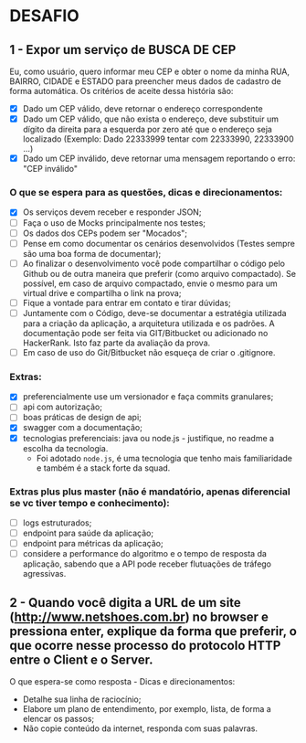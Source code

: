# DESAFIO

## 1 - Expor um serviço de BUSCA DE CEP
Eu, como usuário, quero informar meu CEP e obter o nome da minha
RUA, BAIRRO, CIDADE e ESTADO para preencher meus dados de cadastro de forma automática.
Os critérios de aceite dessa história são:
- [x] Dado um CEP válido, deve retornar o endereço correspondente
- [x] Dado um CEP válido, que não exista o endereço, deve substituir um dígito da direita para a esquerda por zero até que o endereço seja localizado (Exemplo: Dado 22333999 tentar com 22333990, 22333900 …)
- [x] Dado um CEP inválido, deve retornar uma mensagem reportando o erro: "CEP inválido"
### O que se espera para as questões, dicas e direcionamentos:
- [x] Os serviços devem receber e responder JSON;
- [ ] Faça o uso de Mocks principalmente nos testes;
- [ ] Os dados dos CEPs podem ser "Mocados";
- [ ] Pense em como documentar os cenários desenvolvidos (Testes sempre são uma boa forma de documentar);
- [ ] Ao finalizar o desenvolvimento você pode compartilhar o código pelo Github ou de outra maneira que preferir (como arquivo compactado). Se possível, em caso de arquivo compactado, envie o mesmo para um virtual drive e compartilha o link na prova;
- [ ] Fique a vontade para entrar em contato e tirar dúvidas;
- [ ] Juntamente com o Código, deve-se documentar a estratégia utilizada para a criação da aplicação, a arquitetura utilizada e os padrões. A documentação pode ser feita via GIT/Bitbucket ou adicionado no HackerRank. Isto faz parte da avaliação da prova.
- [ ] Em caso de uso do Git/Bitbucket não esqueça de criar o .gitignore.
### Extras:
- [x] preferencialmente use um versionador e faça commits granulares;
- [ ] api com autorização;
- [ ] boas práticas de design de api;
- [x] swagger com a documentação;
- [x] tecnologias preferenciais: java ou node.js - justifique, no readme a escolha da tecnologia.
  -  Foi adotado `node.js`, é uma tecnologia que tenho mais familiaridade e também é a stack forte da squad.
### Extras plus plus master (não é mandatório, apenas diferencial se vc tiver tempo e conhecimento):
- [ ] logs estruturados;
- [ ] endpoint para saúde da aplicação;
- [ ] endpoint para métricas da aplicação;
- [ ] considere a performance do algoritmo e o tempo de resposta da aplicação, sabendo que a API  pode receber flutuações de tráfego agressivas.

## 2 - Quando você digita a URL de um site (http://www.netshoes.com.br) no browser e pressiona enter, explique da forma que preferir, o que ocorre nesse processo do protocolo HTTP entre o Client e o Server.
O que espera-se como resposta - Dicas e direcionamentos:
- Detalhe sua linha de raciocínio;
- Elabore um plano de entendimento, por exemplo, lista, de forma a elencar os passos;
- Não copie conteúdo da internet, responda com suas palavras.


